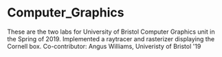 # Computer_Graphics
These are the two labs for University of Bristol Computer Graphics unit in the Spring of 2019. Implemented a raytracer and rasterizer displaying the Cornell box. 
Co-contributor: Angus Williams, Univeristy of Bristol '19
